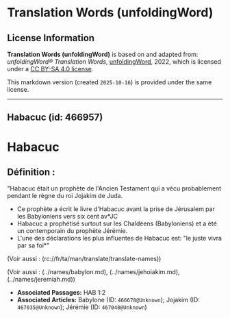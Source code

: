 # Translation Words (unfoldingWord)

## License Information

**Translation Words (unfoldingWord)** is based on and adapted from: _unfoldingWord® Translation Words_, [unfoldingWord](https://unfoldingword.org/utw), 2022, which is licensed under a [CC BY-SA 4.0 license](https://creativecommons.org/licenses/by-sa/4.0/legalcode.en).

This markdown version (created `2025-10-16`) is provided under the same license.



--------------------------------

## Habacuc (id: 466957)

Habacuc
=======

Définition :
------------

"Habacuc était un prophète de l'Ancien Testament qui a vécu probablement pendant le règne du roi Jojakim de Juda.

* Ce prophète a écrit le livre d'Habacuc avant la prise de Jérusalem par les Babyloniens vers six cent av\*JC
* Habacuc a prophétisé surtout sur les Chaldéens (Babyloniens) et a été un contemporain du prophète Jérémie.
* L'une des déclarations les plus influentes de Habacuc est: "le juste vivra par sa foi\*"

(Voir aussi : (rc://fr/ta/man/translate/translate\-names))

(Voir aussi : (../names/babylon.md), (../names/jehoiakim.md), (../names/jeremiah.md))

* **Associated Passages:** HAB 1:2
* **Associated Articles:** Babylone (ID: `466678@Unknown`); Jojakim (ID: `467035@Unknown`); Jérémie (ID: `467040@Unknown`)

